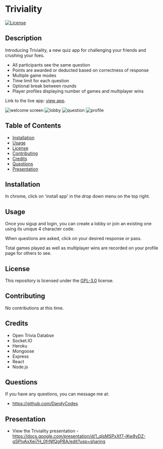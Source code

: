 # Triviality

[![License](https://img.shields.io/badge/License-GPL%203.0-blue.svg)](https://opensource.org/licenses/GPL-3.0)

## Description

Introducing Triviality, a new quiz app for challenging your friends and crushing your foes.

- All participants see the same question
- Points are awarded or deducted based on correctness of response
- Multiple game modes
- Time limit for each question
- Optional break between rounds
- Player profiles displaying number of games and multiplayer wins

Link to the live app: [view app](https://dandy-triviality.herokuapp.com/).

![welcome screen](./assets/img/welcome-screen.png)
![lobby](./assets/img/lobby.png)
![question](./assets/img/question.png)
![profile](./assets/img/profile.png)

## Table of Contents

- [Installation](#installation)
- [Usage](#usage)
- [License](#license)
- [Contributing](#contributing)
- [Credits](#credits)
- [Questions](#questions)
- [Presentation](#presentation)

## Installation

In chrome, click on 'install app' in the drop down menu on the top right.

## Usage

Once you sigup and login, you can create a lobby or join an existing one using its unique 4 character code.

When questions are asked, click on your desired response or pass.

Total games played as well as multiplayer wins are recorded on your profile page for others to see.

## License

This repository is licensed under the [GPL-3.0](https://opensource.org/licenses/GPL-3.0) license.

## Contributing

No contributions at this time.

## Credits

- Open Trivia Databse
- Socket.IO
- Heroku
- Mongoose
- Express
- React
- Node.js

## Questions

If you have any questions, you can message me at:

- https://github.com/DandyCodes

## Presentation

- View the Triviality presentation - https://docs.google.com/presentation/d/1_qlsMSPxXf7-iKw8yDZ-gSPIvAxXei7H_0frNfQgPBA/edit?usp=sharing
